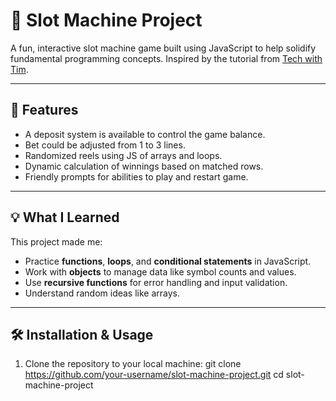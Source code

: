 # 🎰 Slot Machine Project

A fun, interactive slot machine game built using JavaScript to help solidify fundamental programming concepts. Inspired by the tutorial from [Tech with Tim](https://www.youtube.com/@TechWithTim).

--- 

## 🚀 Features
- A deposit system is available to control the game balance.
- Bet could be adjusted from 1 to 3 lines.
- Randomized reels using JS of arrays and loops.
- Dynamic calculation of winnings based on matched rows.
- Friendly prompts for abilities to play and restart game.

--- 

## 💡 What I Learned
This project made me:
- Practice **functions**, **loops**, and **conditional statements** in JavaScript.
- Work with **objects** to manage data like symbol counts and values.
- Use **recursive functions** for error handling and input validation.
- Understand random ideas like arrays.

--- 

## 🛠️ Installation & Usage
1. Clone the repository to your local machine:
   git clone https://github.com/your-username/slot-machine-project.git
   cd slot-machine-project 
